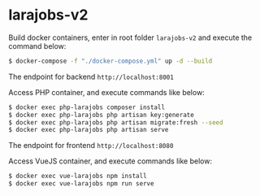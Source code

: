 # larajobs-v2

Build docker containers, enter in root folder `larajobs-v2` and execute the command below:

```bash
$ docker-compose -f "./docker-compose.yml" up -d --build
```

The endpoint for backend `http://localhost:8001`

Access PHP container, and execute commands like below:

```bash
$ docker exec php-larajobs composer install
$ docker exec php-larajobs php artisan key:generate
$ docker exec php-larajobs php artisan migrate:fresh --seed
$ docker exec php-larajobs php artisan serve
```

The endpoint for frontend `http://localhost:8080`

Access VueJS container, and execute commands like below:

```bash
$ docker exec vue-larajobs npm install
$ docker exec vue-larajobs npm run serve
```